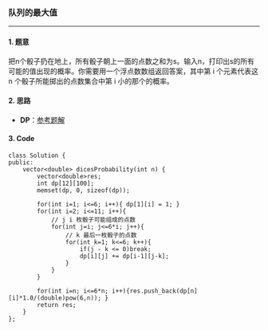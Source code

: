 ### 队列的最大值

---

#### 1. 题意

把n个骰子扔在地上，所有骰子朝上一面的点数之和为s。输入n，打印出s的所有可能的值出现的概率。你需要用一个浮点数数组返回答案，其中第 i 个元素代表这 n 个骰子所能掷出的点数集合中第 i 小的那个的概率。

#### 2. 思路

- **DP**：[参考题解](https://leetcode-cn.com/problems/nge-tou-zi-de-dian-shu-lcof/solution/nge-tou-zi-de-dian-shu-dong-tai-gui-hua-ji-qi-yo-3/)

#### 3. Code

```
class Solution {
public:
    vector<double> dicesProbability(int n) {
        vector<double>res;
        int dp[12][100];
        memset(dp, 0, sizeof(dp));

        for(int i=1; i<=6; i++){ dp[1][i] = 1; }
        for(int i=2; i<=11; i++){
            // j i 枚骰子可能组成的点数
            for(int j=i; j<=6*i; j++){
                // k 最后一枚骰子的点数
                for(int k=1; k<=6; k++){
                    if(j - k <= 0)break;
                    dp[i][j] += dp[i-1][j-k];
                }
            }
        }

        for(int i=n; i<=6*n; i++){res.push_back(dp[n][i]*1.0/(double)pow(6,n)); }
        return res;
    }
};
```
